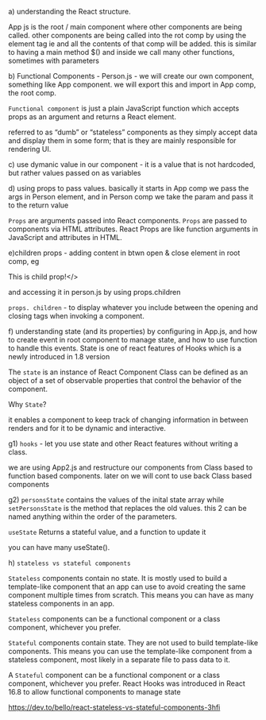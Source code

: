 a) understanding the React structure.

App js is the root / main component where other components are being called. other components are being called into the rot comp by using the element tag ie <Person /> and all the contents of that comp will be added. this is similar to having a main method $() and inside we call many other functions, sometimes with parameters

b) Functional Components - Person.js - we will create our own component, something like App component. we will export this and import in App comp, the root comp.

`Functional component` is just a plain JavaScript function which accepts props as an argument and returns a React element.

referred to as “dumb” or “stateless” components as they simply accept data and display them in some form; that is they are mainly responsible for rendering UI.

c) use dymanic value in our component - it is a value that is not hardcoded, but rather values passed on as variables

d) using props to pass values. basically it starts in App comp we pass the args in Person element, and in Person comp we take the param and pass it to the return value

`Props` are arguments passed into React components.
`Props` are passed to components via HTML attributes.
React Props are like function arguments in JavaScript and attributes in HTML.

e)children props - adding content in btwn open & close element in root comp, eg

<Person>This is child prop!</>

and accessing it in person.js by using props.children

`props. children` - to display whatever you include between the opening and closing tags when invoking a component.

f) understanding state (and its properties) by configuring in App.js, and how to create event in root component to manage state, and how to use function to handle this events. State is one of react features of Hooks which is a newly introduced in 1.8 version

The `state` is an instance of React Component Class can be defined as an object of a set of observable properties that control the behavior of the component.

Why `State`?

it enables a component to keep track of changing information in between renders and for it to be dynamic and interactive.

g1) `hooks` - let you use state and other React features without writing a class.

we are using App2.js and restructure our components from Class based to function based components. later on we will cont to use back Class based components

g2)
`personsState` contains the values of the inital state array while
`setPersonsState` is the method that replaces the old values. this 2 can be named anything within the order of the parameters.

`useState` Returns a stateful value, and a function to update it

you can have many useState().

h) `stateless vs stateful components`

`Stateless` components contain no state. It is mostly used to build a template-like component that an app can use to avoid creating the same component multiple times from scratch. This means you can have as many stateless components in an app.

`Stateless` components can be a functional component or a class component, whichever you prefer.

`Stateful` components contain state. They are not used to build template-like components. This means you can use the template-like component from a stateless component, most likely in a separate file to pass data to it.

A `Stateful` component can be a functional component or a class component, whichever you prefer. React Hooks was introduced in React 16.8 to allow functional components to manage state

https://dev.to/bello/react-stateless-vs-stateful-components-3hfi
